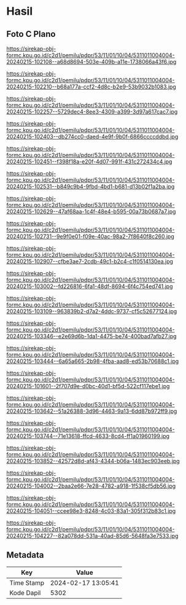 # Hasil

## Foto C Plano

https://sirekap-obj-formc.kpu.go.id/c2d1/pemilu/pdpr/53/11/01/10/04/5311011004004-20240215-102108--a68d8694-503e-409b-a11e-1738066a43f6.jpg

https://sirekap-obj-formc.kpu.go.id/c2d1/pemilu/pdpr/53/11/01/10/04/5311011004004-20240215-102210--b68a177a-ccf2-4d8c-b2e9-53b9032b1083.jpg

https://sirekap-obj-formc.kpu.go.id/c2d1/pemilu/pdpr/53/11/01/10/04/5311011004004-20240215-102257--5729dec4-8ee3-4309-a399-3d97a617cac7.jpg

https://sirekap-obj-formc.kpu.go.id/c2d1/pemilu/pdpr/53/11/01/10/04/5311011004004-20240215-102403--db274cc0-daed-4e9f-9b0f-6866ccccddbd.jpg

https://sirekap-obj-formc.kpu.go.id/c2d1/pemilu/pdpr/53/11/01/10/04/5311011004004-20240215-102451--f398f18a-e20f-4d07-991f-431c272434c4.jpg

https://sirekap-obj-formc.kpu.go.id/c2d1/pemilu/pdpr/53/11/01/10/04/5311011004004-20240215-102531--b849c9b4-9fbd-4bd1-b681-d13b02f1a2ba.jpg

https://sirekap-obj-formc.kpu.go.id/c2d1/pemilu/pdpr/53/11/01/10/04/5311011004004-20240215-102629--47af68aa-1c4f-48e4-b595-00a73b0687a7.jpg

https://sirekap-obj-formc.kpu.go.id/c2d1/pemilu/pdpr/53/11/01/10/04/5311011004004-20240215-102731--9e9f0e01-f09e-40ac-98a2-7f8640f8c260.jpg

https://sirekap-obj-formc.kpu.go.id/c2d1/pemilu/pdpr/53/11/01/10/04/5311011004004-20240215-102907--cfbe3ae7-2cdb-49c1-b2c4-c1f0514130ea.jpg

https://sirekap-obj-formc.kpu.go.id/c2d1/pemilu/pdpr/53/11/01/10/04/5311011004004-20240215-103002--fd226816-6fa1-48df-8694-6f4c754ed741.jpg

https://sirekap-obj-formc.kpu.go.id/c2d1/pemilu/pdpr/53/11/01/10/04/5311011004004-20240215-103109--963839b2-d7a2-4ddc-9737-cf5c52677124.jpg

https://sirekap-obj-formc.kpu.go.id/c2d1/pemilu/pdpr/53/11/01/10/04/5311011004004-20240215-103346--e2e69d6b-1da1-4475-be74-400bad7afb27.jpg

https://sirekap-obj-formc.kpu.go.id/c2d1/pemilu/pdpr/53/11/01/10/04/5311011004004-20240215-103444--6a65a665-2b98-4fba-aad8-ed53b70688c1.jpg

https://sirekap-obj-formc.kpu.go.id/c2d1/pemilu/pdpr/53/11/01/10/04/5311011004004-20240215-101601--2f707d9e-d0bc-40d1-bf5d-522cf117ebe1.jpg

https://sirekap-obj-formc.kpu.go.id/c2d1/pemilu/pdpr/53/11/01/10/04/5311011004004-20240215-103642--51a26388-3d96-4463-9a13-6dd87b972ff9.jpg

https://sirekap-obj-formc.kpu.go.id/c2d1/pemilu/pdpr/53/11/01/10/04/5311011004004-20240215-103744--71e13618-ffcd-4633-8cd4-ff1a01960199.jpg

https://sirekap-obj-formc.kpu.go.id/c2d1/pemilu/pdpr/53/11/01/10/04/5311011004004-20240215-103852--42572d8d-af43-4344-b06a-1483ec903eeb.jpg

https://sirekap-obj-formc.kpu.go.id/c2d1/pemilu/pdpr/53/11/01/10/04/5311011004004-20240215-104002--2baa2e66-7e28-4782-a918-1f538cf5db56.jpg

https://sirekap-obj-formc.kpu.go.id/c2d1/pemilu/pdpr/53/11/01/10/04/5311011004004-20240215-104051--ccee98e3-8248-4c03-83a1-305f312b83c1.jpg

https://sirekap-obj-formc.kpu.go.id/c2d1/pemilu/pdpr/53/11/01/10/04/5311011004004-20240215-104227--82a078dd-531a-40ad-85d6-5648fa3e7533.jpg


## Metadata

| Key        | Value               |
| ---------- | ------------------- |
| Time Stamp | 2024-02-17 13:05:41 |
| Kode Dapil | 5302                |



